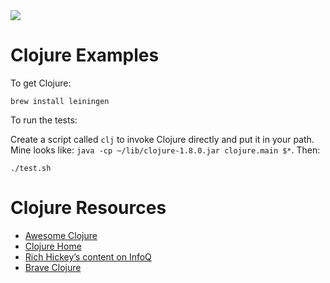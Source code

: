 <img src="https://raw.githubusercontent.com/rtoal/polyglot/master/docs/resources/clojure-logo-64.png">

# Clojure Examples

To get Clojure:

```
brew install leiningen
```

To run the tests:

Create a script called `clj` to invoke Clojure directly and put it in your path. Mine looks like: `java -cp ~/lib/clojure-1.8.0.jar clojure.main $*`. Then:


```
./test.sh
```

# Clojure Resources

* [Awesome Clojure](https://github.com/razum2um/awesome-clojure)
* [Clojure Home](https://clojure.org/)
* [Rich Hickey’s content on InfoQ](https://www.infoq.com/profile/Rich-Hickey)
* [Brave Clojure](http://www.braveclojure.com/)
